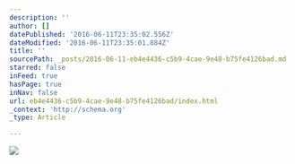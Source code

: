 ```yaml
---
description: ''
author: []
datePublished: '2016-06-11T23:35:02.556Z'
dateModified: '2016-06-11T23:35:01.884Z'
title: ''
sourcePath: _posts/2016-06-11-eb4e4436-c5b9-4cae-9e48-b75fe4126bad.md
starred: false
inFeed: true
hasPage: true
inNav: false
url: eb4e4436-c5b9-4cae-9e48-b75fe4126bad/index.html
_context: 'http://schema.org'
_type: Article

---
```

![](https://the-grid-user-content.s3-us-west-2.amazonaws.com/326d157e-7313-474b-aa60-e22883a5b76a.jpg)